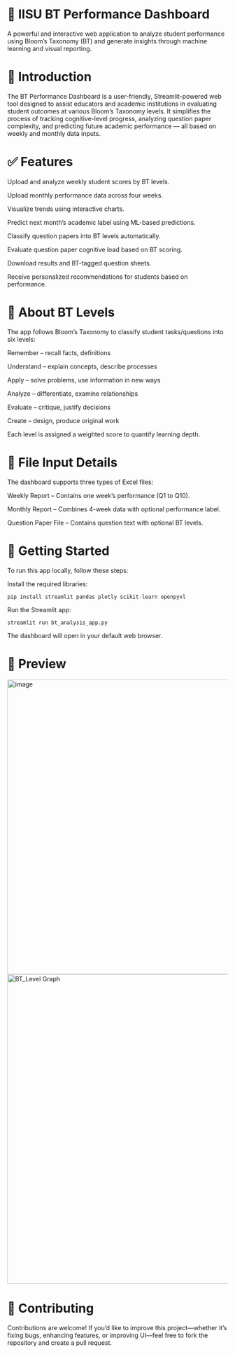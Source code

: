 # 📘 IISU BT Performance Dashboard
A powerful and interactive web application to analyze student performance using Bloom’s Taxonomy (BT) and generate insights through machine learning and visual reporting.

# 📖 Introduction
The BT Performance Dashboard is a user-friendly, Streamlit-powered web tool designed to assist educators and academic institutions in evaluating student outcomes at various Bloom’s Taxonomy levels. It simplifies the process of tracking cognitive-level progress, analyzing question paper complexity, and predicting future academic performance — all based on weekly and monthly data inputs.

# ✅ Features
Upload and analyze weekly student scores by BT levels.

Upload monthly performance data across four weeks.

Visualize trends using interactive charts.

Predict next month’s academic label using ML-based predictions.

Classify question papers into BT levels automatically.

Evaluate question paper cognitive load based on BT scoring.

Download results and BT-tagged question sheets.

Receive personalized recommendations for students based on performance.

# 🧠 About BT Levels
The app follows Bloom’s Taxonomy to classify student tasks/questions into six levels:

Remember – recall facts, definitions

Understand – explain concepts, describe processes

Apply – solve problems, use information in new ways

Analyze – differentiate, examine relationships

Evaluate – critique, justify decisions

Create – design, produce original work

Each level is assigned a weighted score to quantify learning depth.

# 📁 File Input Details
The dashboard supports three types of Excel files:

Weekly Report – Contains one week’s performance (Q1 to Q10).

Monthly Report – Combines 4-week data with optional performance label.

Question Paper File – Contains question text with optional BT levels.

# 🚀 Getting Started
To run this app locally, follow these steps:

Install the required libraries:

```
pip install streamlit pandas plotly scikit-learn openpyxl
```
Run the Streamlit app:

```
streamlit run bt_analysis_app.py
```

The dashboard will open in your default web browser.

# 📸 Preview

<img width="1777" height="673" alt="image" src="https://github.com/user-attachments/assets/1c75bd73-7d04-4073-9b91-13c493571aaa" />

<img width="1741" height="707" alt="BT_Level Graph" src="https://github.com/user-attachments/assets/7469c719-ff91-4091-b935-d061a8686817" />


# 🤝 Contributing
Contributions are welcome! If you’d like to improve this project—whether it’s fixing bugs, enhancing features, or improving UI—feel free to fork the repository and create a pull request.

